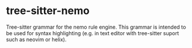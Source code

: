 # tree-sitter-nemo
Tree-sitter grammar for the nemo rule engine.
This grammar is intended to be used for syntax highlighting (e.g. in text editor with tree-sitter suport such as neovim or helix).
